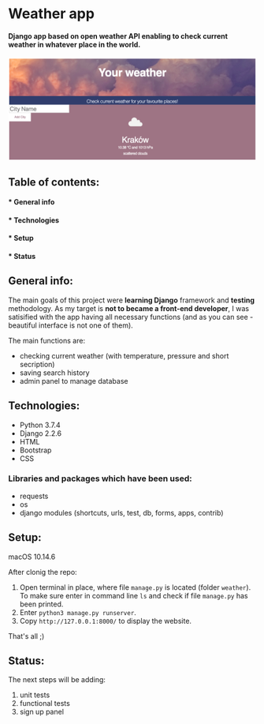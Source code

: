 # Weather app
#### Django app based on open weather API enabling to check current weather in whatever place in the world.

<img src="readme_image.png" width="700">

## Table of contents:
#### * General info
#### * Technologies 
#### * Setup
#### * Status

## **General info**:
The main goals of this project were **learning Django** framework and **testing** methodology. 
As my target is **not to became a front-end developer**, I was satisified with the app having all necessary functions (and as you can see - beautiful interface is not one of them).

The main functions are:
* checking current weather (with temperature, pressure and short secription)
* saving search history
* admin panel to manage database 
     
## **Technologies**:
- Python 3.7.4
- Django 2.2.6
- HTML
- Bootstrap 
- CSS

### Libraries and packages which have been used:
 - requests
 - os
 - django modules (shortcuts, urls, test, db, forms, apps, contrib)
 
## **Setup**:
macOS 10.14.6
 
After clonig the repo:
1. Open terminal in place, where file ```manage.py``` is located (folder ```weather```). To make sure enter in command line ```ls``` and check if file ```manage.py``` has been printed.
2. Enter ```python3 manage.py runserver```.
3. Copy ```http://127.0.0.1:8000/``` to display the website.

That's all ;)

## **Status**:

The next steps will be adding:
1. unit tests
2. functional tests
3. sign up panel
